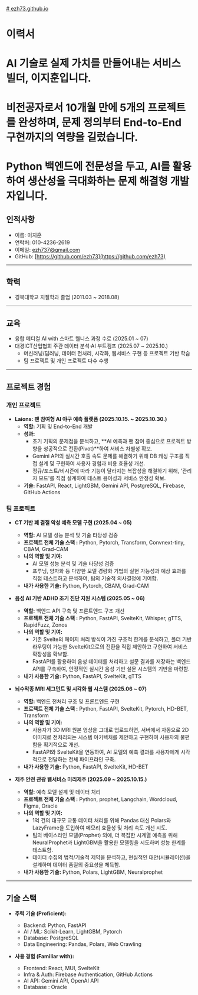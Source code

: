 [# ezh73.github.io](https://ezh73.github.io/)

# 이력서

# AI 기술로 실제 가치를 만들어내는 서비스 빌더, 이지훈입니다.
# 비전공자로서 10개월 만에 5개의 프로젝트를 완성하며, 문제 정의부터 End-to-End 구현까지의 역량을 길렀습니다. 
# Python 백엔드에 전문성을 두고, AI를 활용하여 생산성을 극대화하는 문제 해결형 개발자입니다.

## 인적사항
- 이름: 이지훈  
- 연락처: 010-4236-2619  
- 이메일: ezh737@gmail.com  
- GitHub: [https://github.com/ezh73](https://github.com/ezh73)  

---

## 학력
- 경북대학교 지질학과 졸업 (2011.03 ~ 2018.08)

---

## 교육
- 융합 메디컬 AI with 스마트 웰니스 과정 수료 (2025.01 ~ 07)  
- 대경ICT산업협회 주관 데이터 분석·AI 부트캠프 (2025.07 ~ 2025.10.)  
  - 머신러닝/딥러닝, 데이터 전처리, 시각화, 웹서비스 구현 등 프로젝트 기반 학습  
  - 팀 프로젝트 및 개인 프로젝트 다수 수행  

---

## 프로젝트 경험

### 개인 프로젝트
- **Laions: 팬 참여형 AI 야구 예측 플랫폼 (2025.10.15. ~ 2025.10.30.)**  
  - **역할:** 기획 및 End-to-End 개발
  - **성과:**
    - 초기 기획의 문제점을 분석하고, **AI 예측과 팬 참여 중심으로 프로젝트 방향을 성공적으로 전환(Pivot)**하여 서비스 차별성 확보.
    - Gemini API의 실시간 호출 속도 문제를 해결하기 위해 DB 캐싱 구조를 직접 설계 및 구현하여 사용자 경험과 비용 효율성 개선.
    - 정규/포스트/비시즌에 따라 기능이 달라지는 복잡성을 해결하기 위해, '관리자 모드'를 직접 설계하여 테스트 용이성과 서비스 안정성 확보.
  - **기술:** FastAPI, React, LightGBM, Gemini API, PostgreSQL, Firebase, GitHub Actions


### 팀 프로젝트
- **CT 기반 폐 결절 악성 예측 모델 구현 (2025.04 ~ 05)**  
  - **역할:** AI 모델 성능 분석 및 기술 타당성 검증
  - **프로젝트 전체 기술 스택 :** Python, Pytorch, Transform, Convnext-tiny, CBAM, Grad-CAM
  - **나의 역할 및 기여:**
    - AI 모델 성능 분석 및 기술 타당성 검증
    - 프루닝, 양자화 등 다양한 모델 경량화 기법의 실현 가능성과 예상 효과를 직접 테스트하고 분석하여, 팀의 기술적 의사결정에 기여함.
  - **내가 사용한 기술:** Python, Pytorch, CBAM, Grad-CAM
    
- **음성 AI 기반 ADHD 조기 진단 지원 시스템 (2025.05 ~ 06)**  
  - **역할:** 백엔드 API 구축 및 프론트엔드 구조 개선
  - **프로젝트 전체 기술 스택 :** Python, FastAPI, SvelteKit, Whisper, gTTS, RapidFuzz, Zonos
  - **나의 역할 및 기여:**
    - 기존 Svelte의 페이지 처리 방식이 가진 구조적 한계를 분석하고, 폴더 기반 라우팅이 가능한 SvelteKit으로의 전환을 직접 제안하고 구현하여 서비스 확장성을 확보함.
    - FastAPI를 활용하여 음성 데이터를 처리하고 설문 결과를 저장하는 백엔드 API를 구축하여, 안정적인 실시간 음성 기반 설문 시스템의 기반을 마련함.
  - **내가 사용한 기술:** Python, FastAPI, SvelteKit, gTTS

- **뇌수막종 MRI 세그먼트 및 시각화 웹 시스템 (2025.06 ~ 07)**  
  - **역할:** 백엔드 전처리 구조 및 프론트엔드 구현
  - **프로젝트 전체 기술 스택 :** Python, FastAPI, SvelteKit, Pytorch, HD-BET, Transform
  - **나의 역할 및 기여:**
    - 사용자가 3D MRI 원본 영상을 그대로 업로드하면, 서버에서 자동으로 2D 이미지로 전처리되는 시스템 아키텍처를 제안하고 구현하여 사용자의 불편함을 획기적으로 개선.
    - FastAPI와 SvelteKit을 연동하여, AI 모델의 예측 결과를 사용자에게 시각적으로 전달하는 전체 파이프라인 구축.
  - **내가 사용한 기술:** Python, FastAPI, SvelteKit, HD-BET

- **제주 안전 관광 웹서비스 미리제주 (2025.09 ~ 2025.10.15.)**
  - **역할:** 예측 모델 설계 및 데이터 처리
  - **프로젝트 전체 기술 스택 :** Python, prophet, Langchain, Wordcloud, Figma, Oracle
  - **나의 역할 및 기여:**
    - 1억 건의 대규모 교통 데이터 처리를 위해 Pandas 대신 Polars와 LazyFrame을 도입하여 메모리 효율성 및 처리 속도 개선 시도.
    - 팀의 베이스라인 모델(Prophet) 외에, 더 복잡한 시계열 예측을 위해 NeuralProphet과 LightGBM을 활용한 모델링을 시도하며 성능 한계를 테스트함.
    - 데이터 수집의 법적/기술적 제약을 분석하고, 현실적인 대안(시뮬레이션)을 설계하며 데이터 품질의 중요성을 체득함.
  - **내가 사용한 기술:** Python, Polars, LightGBM, Neuralprophet



---

## 기술 스택
- **주력 기술 (Proficient):**
  - Backend: Python, FastAPI
  - AI / ML: Scikit-Learn, LightGBM, Pytorch
  - Database: PostgreSQL
  - Data Engineering: Pandas, Polars, Web Crawling

- **사용 경험 (Familiar with):**
  - Frontend: React, MUI, SvelteKit  
  - Infra & Auth: Firebase Authentication, GitHub Actions
  - AI API: Gemini API, OpenAI API
  - Database : Oracle
